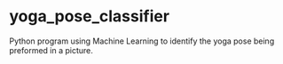 # yoga_pose_classifier
 Python program using Machine Learning to identify the yoga pose being preformed in a picture.
